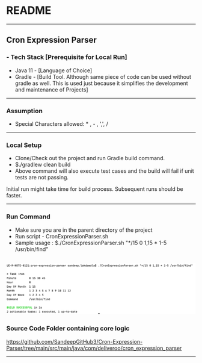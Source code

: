 # README #
---------------------------------------------------------------------------------------------------
Cron Expression Parser
---------------------------------------------------------------------------------------------------
### - Tech Stack [Prerequisite for Local Run] ###

* Java 11 - [Language of Choice]
* Gradle - [Build Tool. Although same piece of code can be used without gradle as well. This is used just because it simplifies the development and maintenance of Projects]

---------------------------------------------------------------------------------------------------
### Assumption ###

* Special Characters allowed: * , - , ',', /

---------------------------------------------------------------------------------------------------
### Local Setup ###

* Clone/Check out the project and run Gradle build command.
* $./gradlew clean build
* Above command will also execute test cases and the build will fail if unit tests are not passing. 

Initial run might take time for build process. 
Subsequent runs should be faster.

---------------------------------------------------------------------------------------------------
### Run Command ###

* Make sure you are in the parent directory of the project
* Run script - CronExpressionParser.sh
* Sample usage : $./CronExpressionParser.sh "*/15 0 1,15 * 1-5 /usr/bin/find"

![Sample output](CronExpressionParser-SampleOutput.png)
---------------------------------------------------------------------------------------------------
### Source Code Folder containing core logic

https://github.com/SandeepGitHub3/Cron-Expression-Parser/tree/main/src/main/java/com/deliveroo/cron_expression_parser

---------------------------------------------------------------------------------------------------



